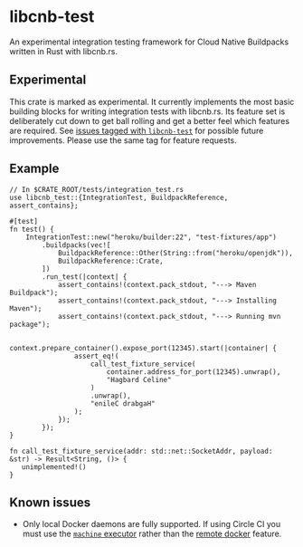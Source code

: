 # libcnb-test

An experimental integration testing framework for Cloud Native Buildpacks written in Rust with libcnb.rs.

## Experimental

This crate is marked as experimental. It currently implements the most basic building blocks for writing
integration tests with libcnb.rs. Its feature set is deliberately cut down to get ball rolling and get a better feel
which features are required. See [issues tagged with `libcnb-test`][libcnb-test-label] for possible future improvements.
Please use the same tag for feature requests.

[libcnb-test-label]: https://github.com/heroku/libcnb.rs/labels/libcnb-test

## Example

```rust,no_run
// In $CRATE_ROOT/tests/integration_test.rs
use libcnb_test::{IntegrationTest, BuildpackReference, assert_contains};

#[test]
fn test() {
    IntegrationTest::new("heroku/builder:22", "test-fixtures/app")
        .buildpacks(vec![
            BuildpackReference::Other(String::from("heroku/openjdk")),
            BuildpackReference::Crate,
        ])
        .run_test(|context| {
            assert_contains!(context.pack_stdout, "---> Maven Buildpack");
            assert_contains!(context.pack_stdout, "---> Installing Maven");
            assert_contains!(context.pack_stdout, "---> Running mvn package");

            context.prepare_container().expose_port(12345).start(|container| {
                assert_eq!(
                    call_test_fixture_service(
                        container.address_for_port(12345).unwrap(),
                        "Hagbard Celine"
                    )
                    .unwrap(),
                    "enileC drabgaH"
                );
            });
        });
}

fn call_test_fixture_service(addr: std::net::SocketAddr, payload: &str) -> Result<String, ()> {
   unimplemented!()
}
```

## Known issues

- Only local Docker daemons are fully supported. If using Circle CI you must use the
  [`machine` executor](https://circleci.com/docs/2.0/executor-types/#using-machine) rather
  than the [remote docker](https://circleci.com/docs/2.0/building-docker-images/) feature.
